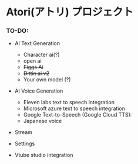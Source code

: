 # Atori(アトリ) プロジェクト

### TO-DO:
  - AI Text Generation 
    - Character ai(?)
    - open ai
    - ~~Figgs Ai~~
    - ~~Dittin ai v2~~
    - Your own model (?)

 - AI Voice Generation
    - Eleven labs text to speech integration
    - Microsoft azure text to speech integration
    - Google Text-to-Speech (Google Cloud TTS):
    - Japanese voice
 - Stream
 - Settings
 - Vtube studio integration
